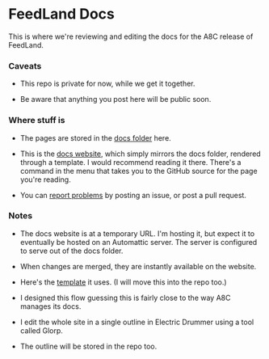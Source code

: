 # FeedLand Docs 

This is where we're reviewing and editing the docs for the A8C release of FeedLand. 

### Caveats

* This repo is private for now, while we get it together. 

* Be aware that anything you post here will be public soon. 

### Where stuff is

* The pages are stored in the <a href="https://github.com/scripting/a8c-FeedLand-Support/tree/main/docs">docs folder</a> here. 

* This is the <a href="https://docs.feedland.dev/">docs website</a>, which simply mirrors the docs folder, rendered through a template. I would recommend reading it there. There's a command in the menu that takes you to the GitHub source for the page you're reading. 

* You can <a href="https://github.com/scripting/a8c-FeedLand-Support/issues">report problems</a> by posting an issue, or post a pull request.

### Notes

* The docs website is at a temporary URL. I'm hosting it, but expect it to eventually be hosted on an Automattic server. The server is configured to serve out of the docs folder. 

* When changes are merged, they are instantly available on the website.

* Here's the <a href="https://s3.amazonaws.com/scripting.com/code/feedland/docswebsite/markdowntemplate.txt">template</a> it uses. (I will move this into the repo too.) 

* I designed this flow guessing this is fairly close to the way A8C manages its docs.

* I edit the whole site in a single outline in Electric Drummer using a tool called Glorp. 

* The outline will be stored in the repo too. 

